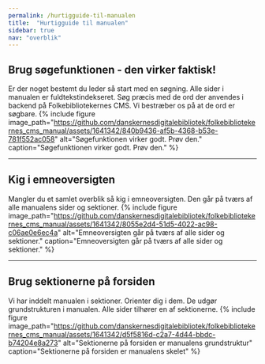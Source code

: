 ```yaml
---
permalink: /hurtigguide-til-manualen
title:  "Hurtigguide til manualen"
sidebar: true
nav: "overblik"
---
```


## Brug søgefunktionen - den virker faktisk!
Er der noget bestemt du leder så start med en søgning. Alle sider i manualen er fuldtekstindekseret. 
Søg præcis med de ord der anvendes i backend på Folkebibliotekernes CMS. Vi bestræber os på at de ord er søgbare.
{% include figure image_path="https://github.com/danskernesdigitalebibliotek/folkebibliotekernes_cms_manual/assets/1641342/840b9436-af5b-4368-b53e-781f552ac058" alt="Søgefunktionen virker godt. Prøv den." caption="Søgefunktionen virker godt. Prøv den." %} 


---

## Kig i emneoversigten
Mangler du et samlet overblik så kig i emneoversigten. Den går på tværs af alle manualens sider og sektioner.
{% include figure image_path="https://github.com/danskernesdigitalebibliotek/folkebibliotekernes_cms_manual/assets/1641342/8055e2d4-51d5-4022-ac98-c06ae0e6ec4a" alt="Emneoversigten går på tværs af alle sider og sektioner." caption="Emneoversigten går på tværs af alle sider og sektioner." %} 


---

## Brug sektionerne på forsiden
Vi har inddelt manualen i sektioner. Orienter dig i dem. De udgør grundstrukturen i manualen. Alle sider tilhører en af sektionerne.
{% include figure image_path="https://github.com/danskernesdigitalebibliotek/folkebibliotekernes_cms_manual/assets/1641342/d5f5816d-c2a7-4d44-bbdc-b74204e8a273" alt="Sektionerne på forsiden er manualens grundstruktur" caption="Sektionerne på forsiden er manualens skelet" %} 





